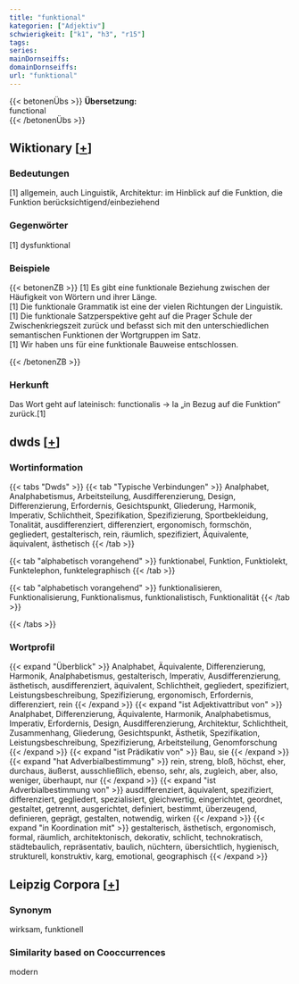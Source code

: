 ```yaml
---
title: "funktional"
kategorien: ["Adjektiv"]
schwierigkeit: ["k1", "h3", "r15"]
tags:
series:
mainDornseiffs:
domainDornseiffs:
url: "funktional"
---
```


{{< betonenÜbs >}}
**Übersetzung:**  
functional  
{{< /betonenÜbs >}}

## Wiktionary [[+](https://de.wiktionary.org/wiki/funktional)]

### Bedeutungen
[1] allgemein, auch Linguistik, Architektur: im Hinblick auf die Funktion, die Funktion berücksichtigend/einbeziehend  

### Gegenwörter
[1] dysfunktional  

### Beispiele
{{< betonenZB >}}
[1] Es gibt eine funktionale Beziehung zwischen der Häufigkeit von Wörtern und ihrer Länge.  
[1] Die funktionale Grammatik ist eine der vielen Richtungen der Linguistik.  
[1] Die funktionale Satzperspektive geht auf die Prager Schule der Zwischenkriegszeit zurück und befasst sich mit den unterschiedlichen semantischen Funktionen der Wortgruppen im Satz.  
[1] Wir haben uns für eine funktionale Bauweise entschlossen.  

{{< /betonenZB >}}
### Herkunft
Das Wort geht auf lateinisch: functionalis → la „in Bezug auf die Funktion“ zurück.[1]  



## dwds [[+](https://www.dwds.de/wb/funktional)]

### Wortinformation
{{< tabs "Dwds" >}}
{{< tab "Typische Verbindungen" >}}
Analphabet, Analphabetismus, Arbeitsteilung, Ausdifferenzierung, Design, Differenzierung, Erfordernis, Gesichtspunkt, Gliederung, Harmonik, Imperativ, Schlichtheit, Spezifikation, Spezifizierung, Sportbekleidung, Tonalität, ausdifferenziert, differenziert, ergonomisch, formschön, gegliedert, gestalterisch, rein, räumlich, spezifiziert, Äquivalente, äquivalent, ästhetisch
{{< /tab >}}

{{< tab "alphabetisch vorangehend" >}}
funktionabel, Funktion, Funktiolekt, Funktelephon, funktelegraphisch
{{< /tab >}}

{{< tab "alphabetisch vorangehend" >}}
funktionalisieren, Funktionalisierung, Funktionalismus, funktionalistisch, Funktionalität
{{< /tab >}}

{{< /tabs >}}

### Wortprofil
{{< expand "Überblick" >}} Analphabet, Äquivalente, Differenzierung, Harmonik, Analphabetismus, gestalterisch, Imperativ, Ausdifferenzierung, ästhetisch, ausdifferenziert, äquivalent, Schlichtheit, gegliedert, spezifiziert, Leistungsbeschreibung, Spezifizierung, ergonomisch, Erfordernis, differenziert, rein {{< /expand >}}
{{< expand "ist Adjektivattribut von" >}} Analphabet, Differenzierung, Äquivalente, Harmonik, Analphabetismus, Imperativ, Erfordernis, Design, Ausdifferenzierung, Architektur, Schlichtheit, Zusammenhang, Gliederung, Gesichtspunkt, Ästhetik, Spezifikation, Leistungsbeschreibung, Spezifizierung, Arbeitsteilung, Genomforschung {{< /expand >}}
{{< expand "ist Prädikativ von" >}} Bau, sie {{< /expand >}}
{{< expand "hat Adverbialbestimmung" >}} rein, streng, bloß, höchst, eher, durchaus, äußerst, ausschließlich, ebenso, sehr, als, zugleich, aber, also, weniger, überhaupt, nur {{< /expand >}}
{{< expand "ist Adverbialbestimmung von" >}} ausdifferenziert, äquivalent, spezifiziert, differenziert, gegliedert, spezialisiert, gleichwertig, eingerichtet, geordnet, gestaltet, getrennt, ausgerichtet, definiert, bestimmt, überzeugend, definieren, geprägt, gestalten, notwendig, wirken {{< /expand >}}
{{< expand "in Koordination mit" >}} gestalterisch, ästhetisch, ergonomisch, formal, räumlich, architektonisch, dekorativ, schlicht, technokratisch, städtebaulich, repräsentativ, baulich, nüchtern, übersichtlich, hygienisch, strukturell, konstruktiv, karg, emotional, geographisch {{< /expand >}}

## Leipzig Corpora [[+](https://corpora.uni-leipzig.de/en/res?word=funktional&corpusId=deu_newscrawl-public_2018)]


### Synonym
wirksam, funktionell


### Similarity based on Cooccurrences
modern


